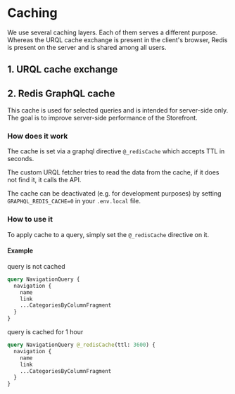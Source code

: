 # Caching

We use several caching layers. Each of them serves a different purpose. Whereas the URQL cache exchange is present in the client's browser, Redis is present on the server and is shared among all users.

## 1. URQL cache exchange

## 2. Redis GraphQL cache

This cache is used for selected queries and is intended for server-side only. The goal is to improve server-side performance of the Storefront.

### How does it work

The cache is set via a graphql directive `@_redisCache` which accepts TTL in seconds.

The custom URQL fetcher tries to read the data from the cache, if it does not find it, it calls the API.

The cache can be deactivated (e.g. for development purposes) by setting `GRAPHQL_REDIS_CACHE=0` in your `.env.local` file.

### How to use it

To apply cache to a query, simply set the `@_redisCache` directive on it.

#### Example

query is not cached

```graphql
query NavigationQuery {
  navigation {
    name
    link
    ...CategoriesByColumnFragment
  }
}
```

query is cached for 1 hour

```graphql
query NavigationQuery @_redisCache(ttl: 3600) {
  navigation {
    name
    link
    ...CategoriesByColumnFragment
  }
}
```
